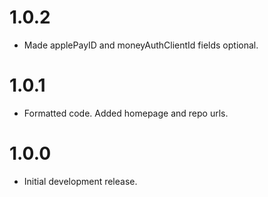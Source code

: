 # 1.0.2

* Made applePayID and moneyAuthClientId fields optional.

# 1.0.1

* Formatted code. Added homepage and repo urls.

# 1.0.0

* Initial development release.